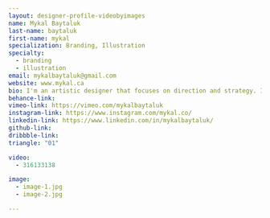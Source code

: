 ```yaml
---
layout: designer-profile-videobyimages
name: Mykal Baytaluk
last-name: baytaluk
first-name: mykal
specialization: Branding, Illustration
specialty:
  - branding
  - illustration
email: mykalbaytaluk@gmail.com
website: www.mykal.ca
bio: I'm an artistic designer that focuses on direction and strategy. I care about your project as much as you do. Maybe more.
behance-link:
vimeo-link: https://vimeo.com/mykalbaytaluk
instagram-link: https://www.instagram.com/mykal.co/
linkedin-link: https://www.linkedin.com/in/mykalbaytaluk/
github-link:
dribbble-link:
triangle: "01"

video:
  - 316133138

image:
  - image-1.jpg
  - image-2.jpg

---
```

